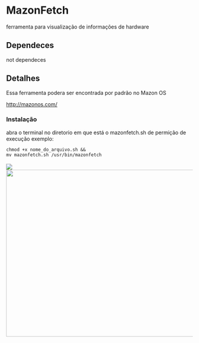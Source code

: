 # MazonFetch
ferramenta para visualização de informações de hardware 

<h2>Dependeces</h2>
not dependeces
<h2>Detalhes</h2>
Essa ferramenta podera ser encontrada por padrão no Mazon OS

http://mazonos.com/

<h3>Instalação</h3>
abra o terminal no diretorio em que está o 
mazonfetch.sh 
de permição de execução
exemplo:<br>
<code background:#FFFFFF >
chmod +x nome_do_arquivo.sh &&
mv mazonfetch.sh /usr/bin/mazonfetch 
</code>
<br>  
<img src="http://mazonos.com/forum/download/file.php?id=704">
<img src="http://mazonos.com/forum/download/file.php?id=706" height="450" width="800">


